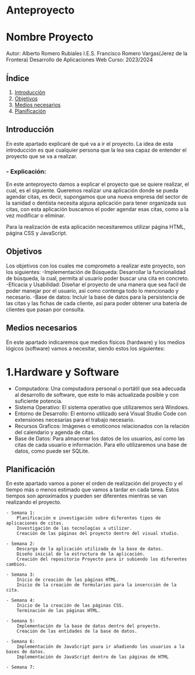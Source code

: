 # Anteproyecto

# Nombre Proyecto


Autor: Alberto Romero Rubiales
I.E.S. Francisco Romero Vargas(Jerez de la Frontera) 
Desarrollo de Aplicaciones Web 
Curso: 2023/2024 

## Índice
1. [Introducción](#id1)
2. [Objetivos](#id2)
3. [Medios necesarios](#id3)
4. [Planificación](#id4)


## Introducción<a name="id1"></a>

En este apartado explicaré de qué va a ir el proyecto. La idea de esta introducción es que cualquier persona que la lea sea capaz de entender el proyecto que se va a realizar.

### - Explicación: 
En este anteproyecto damos a explicar el proyecto que se quiere realizar, el cual, es el siguiente. Queremos realizar una aplicación donde se pueda agendar citas, es decir, supongamos que una nueva empresa del sector de la sanidad o dentista necesita alguna aplicación para tener organizada sus citas, con esta aplicación buscamos el poder agendar esas citas, como a la vez modificar o eliminar.

Para la realización de esta aplicación necesitaremos utilizar página HTML, página CSS y JavaScript.

## Objetivos<a name="id2"></a>
Los objetivos con los cuales me comprometo a realizar este proyecto, son los siguientes:
    -Implementación de Búsqueda: Desarrollar la funcionalidad de búsqueda, la cual, permita al usuario poder buscar una cita en concreto.
    -Eficacia y Usabilidad: Diseñar el proyecto de una manera que sea facil de poder manejar por el usuario, así como contenga todo lo mencionado y necesario.
    -Base de datos: Incluir la base de datos para la persistencia de las citas y las fichas de cada cliente, así para poder obtener una batería de clientes que pasan por consulta.


## Medios necesarios<a name="id3"></a>
En este apartado indicaremos que medios físicos (hardware) y los medios lógicos (software) vamos a necesitar, siendo estos los siguientes:

# 1.Hardware y Software
  - Computadora: Una computadora personal o portátil que sea adecuada al desarrollo de software, que este lo más actualizada posible y con suficiente potencia.
  - Sistema Operativo: El sistema operativo que utilizaremos será Windows.
  - Entorno de Desarrollo: El entorno utilizado será Visual Studio Code con extensiones necesarias para el trabajo necesario.
  - Recursos Graficos: Imágenes o emoticonos relacionados con la relación del calendario y agenda de citas.
  - Base de Datos: Para almacenar los datos de los usuarios, así como las citas de cada usuario e información. Para ello utilizaremos una base de datos, como puede ser SQLite.

## Planificación<a name="id4"></a> 
En este apartado vamos a poner el orden de realización del proyecto y el tiempo más o menos estimado que vamos a tardar en cada tarea. Estos tiempos son aproximados y pueden ser diferentes mientras se van realizando el proyecto.

    - Semana 1:
        Planificación e investigación sobre diferentes tipos de aplicaciones de citas.
        Investigación de las tecnologías a utilizar.
        Creación de las páginas del proyecto dentro del visual studio.

    - Semana 2:
        Descarga de la aplicación utilizada de la base de datos.
        Diseño inicial de la estructura de la aplicación.
        Creación del repositorio Proyecto para ir subiendo los diferentes cambios.

    - Semana 3:
        Inicio de creación de las páginas HTML.
        Inicio de la creación de formularios para la insercción de la cita.

    - Semana 4:
        Inicio de la creación de las páginas CSS.
        Terminación de las páginas HTML.

    - Semana 5: 
        Implementación de la base de datos dentro del proyecto.
        Creación de las entidades de la base de datos.

    - Semana 6:
        Implementación de JavaScript para ir añadiendo los usuarios a la bases de datos.
        Implementación de JavaScript dentro de las páginas de HTML

    - Semana 7:
        
